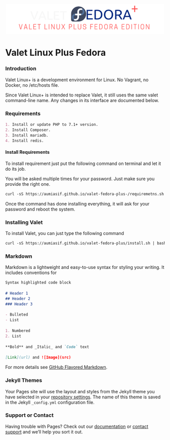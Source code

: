 <p align="center">
    <img width="500" src="https://raw.githubusercontent.com/aumiasif/valet-fedora-plus/master/imgs/logo.png" alt="Valet Linux Plus Fedora">
</p>

# Valet Linux Plus Fedora

### Introduction

Valet Linux+ is a development environment for Linux. No Vagrant, no Docker, no /etc/hosts file.

Since Valet Linux+ is intended to replace Valet, it still uses the same valet command-line name. Any changes in its interface are documented below.

### Requirements

```markdown
1. Install or update PHP to 7.1+ version.
2. Install Composer.
3. Install mariadb.
4. Install redis.
```
#### Install Requirements

To install requirement just put the following command on terminal and let it do its job.

You will be asked multiple times for your password. Just make sure you provide the right one.

```markdown
curl -sS https://aumiasif.github.io/valet-fedora-plus-/requiremetns.sh | bash -x
```

Once the command has done installing everything, it will ask for your password and reboot the system.

### Installing Valet

To install Valet, you can just type the following command

```markdown
curl -sS https://aumiasif.github.io/valet-fedora-plus/install.sh | bash -x
```

### Markdown

Markdown is a lightweight and easy-to-use syntax for styling your writing. It includes conventions for

```markdown
Syntax highlighted code block

# Header 1
## Header 2
### Header 3

- Bulleted
- List

1. Numbered
2. List

**Bold** and _Italic_ and `Code` text

[Link](url) and ![Image](src)
```

For more details see [GitHub Flavored Markdown](https://guides.github.com/features/mastering-markdown/).

### Jekyll Themes

Your Pages site will use the layout and styles from the Jekyll theme you have selected in your [repository settings](https://github.com/aumiasif/valet-linux-plus-fedora/settings/pages). The name of this theme is saved in the Jekyll `_config.yml` configuration file.

### Support or Contact

Having trouble with Pages? Check out our [documentation](https://docs.github.com/categories/github-pages-basics/) or [contact support](https://support.github.com/contact) and we’ll help you sort it out.
